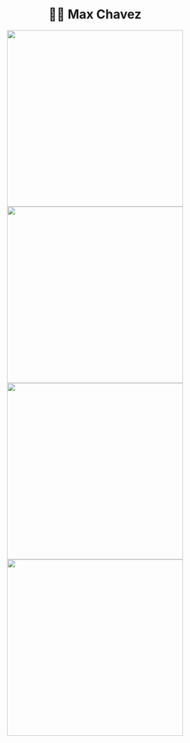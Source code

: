 <div align="center">
	<h1>🏹🎱 Max Chavez</h1>
	<img width="400" src="https://github-readme-stats.vercel.app/api?username=mbchavez27&show_icons=true&theme=dark" /> 
	<img width="400" src="http://github-readme-streak-stats.herokuapp.com?user=mbchavez27&theme=dark&date_format=%5BY.%5Dn.j" /> 
	<img width="400" src="https://github-readme-stats.vercel.app/api/top-langs/?username=mbchavez27&layout=compact&theme=dark" /> 
	<a href="https://wakatime.com"><img width="400" src="https://wakatime.com/share/@caa5b56f-990a-46ed-abed-3809ba944d3f/be9afd73-c59c-49d8-af1a-d7562f1d9164.png" /></a>
	<!--<a href="https://wakatime.com"><img width="400" src="https://wakatime.com/share/@caa5b56f-990a-46ed-abed-3809ba944d3f/6df48908-409d-48b0-9639-dc46e2a308ed.png" /></a> -->
</div>

<!--
**mbchavez27/mbchavez27** is a ✨ _special_ ✨ repository because its `README.md` (this file) appears on your GitHub profile.-->
